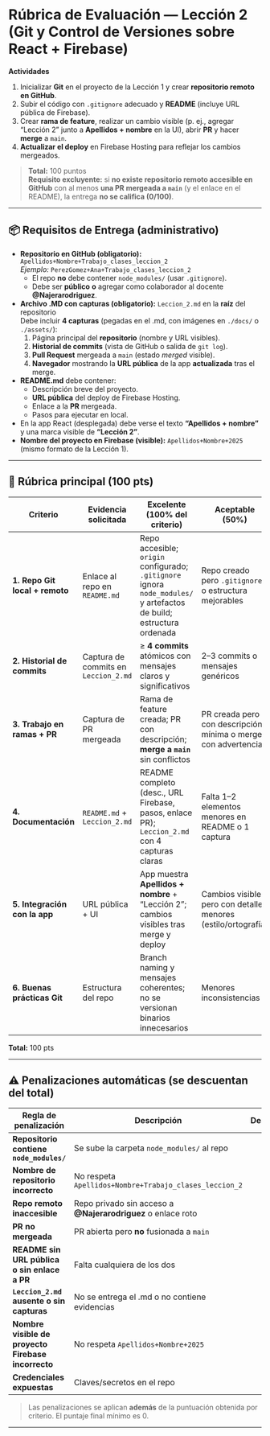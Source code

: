 # Rúbrica de Evaluación — Lección 2 (Git y Control de Versiones sobre React + Firebase)

**Actividades**  
1) Inicializar **Git** en el proyecto de la Lección 1 y crear **repositorio remoto en GitHub**.  
2) Subir el código con `.gitignore` adecuado y **README** (incluye URL pública de Firebase).  
3) Crear **rama de feature**, realizar un cambio visible (p. ej., agregar “Lección 2” junto a **Apellidos + nombre** en la UI), abrir **PR** y hacer **merge** a `main`.  
4) **Actualizar el deploy** en Firebase Hosting para reflejar los cambios mergeados.

> **Total:** 100 puntos  
> **Requisito excluyente:** si **no existe repositorio remoto accesible en GitHub** con al menos **una PR mergeada a `main`** (y el enlace en el README), la entrega **no se califica (0/100)**.

---

## 📦 Requisitos de Entrega (administrativo)

- **Repositorio en GitHub (obligatorio):** `Apellidos+Nombre+Trabajo_clases_leccion_2`  
  _Ejemplo:_ `PerezGomez+Ana+Trabajo_clases_leccion_2`  
  - El repo **no** debe contener `node_modules/` (usar `.gitignore`).  
  - Debe ser **público** **o** agregar como colaborador al docente **@Najerarodriguez**.
- **Archivo .MD con capturas (obligatorio):** `Leccion_2.md` en la **raíz** del repositorio  
  Debe incluir **4 capturas** (pegadas en el .md, con imágenes en `./docs/` o `./assets/`):
  1) Página principal del **repositorio** (nombre y URL visibles).  
  2) **Historial de commits** (vista de GitHub o salida de `git log`).  
  3) **Pull Request** mergeada a `main` (estado *merged* visible).  
  4) **Navegador** mostrando la **URL pública** de la app **actualizada** tras el merge.
- **README.md** debe contener:  
  - Descripción breve del proyecto.  
  - **URL pública** del deploy de Firebase Hosting.  
  - Enlace a la **PR** mergeada.  
  - Pasos para ejecutar en local.
- En la app React (desplegada) debe verse el texto **“Apellidos + nombre”** y una marca visible de **“Lección 2”**.
- **Nombre del proyecto en Firebase (visible):** `Apellidos+Nombre+2025` (mismo formato de la Lección 1).

---

## 🧪 Rúbrica principal (100 pts)

| Criterio | Evidencia solicitada | Excelente (100% del criterio) | Aceptable (50%) | Insuficiente (0%) | Puntos |
|---|---|---|---|---|---:|
| **1. Repo Git local + remoto** | Enlace al repo en `README.md` | Repo accesible; `origin` configurado; `.gitignore` ignora `node_modules/` y artefactos de build; estructura ordenada | Repo creado pero `.gitignore` o estructura mejorables | Sin repo remoto o inaccesible | **15** |
| **2. Historial de commits** | Captura de commits en `Leccion_2.md` | ≥ **4 commits** atómicos con mensajes claros y significativos | 2–3 commits o mensajes genéricos | 0–1 commit o mensajes confusos | **20** |
| **3. Trabajo en ramas + PR** | Captura de PR mergeada | Rama de feature creada; PR con descripción; **merge a `main`** sin conflictos | PR creada pero con descripción mínima o merge con advertencias | No hay PR o no se mergeó a `main` | **20** |
| **4. Documentación** | `README.md` + `Leccion_2.md` | README completo (desc., URL Firebase, pasos, enlace PR); `Leccion_2.md` con 4 capturas claras | Falta 1–2 elementos menores en README o 1 captura | README sin URL Firebase o sin enlace PR; faltan ≥2 capturas | **20** |
| **5. Integración con la app** | URL pública + UI | App muestra **Apellidos + nombre** + “Lección 2”; cambios visibles tras merge y deploy | Cambios visibles pero con detalles menores (estilo/ortografía) | Sin cambios respecto a L1 | **15** |
| **6. Buenas prácticas Git** | Estructura del repo | Branch naming y mensajes coherentes; no se versionan binarios innecesarios | Menores inconsistencias | Desorden general; archivos generados versionados | **10** |

**Total:** 100 pts

---

## ⚠️ Penalizaciones automáticas (se descuentan del total)

| Regla de penalización | Descripción | Descuento |
|---|---|---:|
| **Repositorio contiene `node_modules/`** | Se sube la carpeta `node_modules/` al repo | **−15 pts** |
| **Nombre de repositorio incorrecto** | No respeta `Apellidos+Nombre+Trabajo_clases_leccion_2` | **−15 pts** |
| **Repo remoto inaccesible** | Repo privado sin acceso a **@Najerarodriguez** o enlace roto | **−20 pts** |
| **PR no mergeada** | PR abierta pero **no** fusionada a `main` | **−20 pts** |
| **README sin URL pública o sin enlace a PR** | Falta cualquiera de los dos | **−10 pts** |
| **`Leccion_2.md` ausente o sin capturas** | No se entrega el .md o no contiene evidencias | **−15 pts** |
| **Nombre visible de proyecto Firebase incorrecto** | No respeta `Apellidos+Nombre+2025` | **−10 pts** |
| **Credenciales expuestas** | Claves/secretos en el repo | **−30 pts** |

> Las penalizaciones se aplican **además** de la puntuación obtenida por criterio. El puntaje final mínimo es 0.

---
